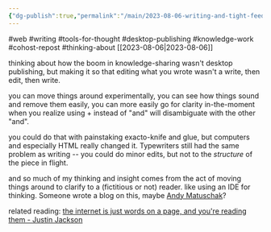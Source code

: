 ```yaml
---
{"dg-publish":true,"permalink":"/main/2023-08-06-writing-and-tight-feedback-loops/","noteIcon":"","created":"2023-08-09T04:38:32.132-04:00","updated":"2023-10-06T22:49:50.237-04:00"}
---
```


#web #writing #tools-for-thought #desktop-publishing #knowledge-work #cohost-repost #thinking-about
[[2023-08-06\|2023-08-06]]

thinking about how the boom in knowledge-sharing wasn't desktop publishing, but making it so that editing what you wrote wasn't a write, then edit, then write.

you can move things around experimentally, you can see how things sound and remove them easily, you can more easily go for clarity in-the-moment when you realize using + instead of "and" will disambiguate with the other "and".

you could do that with painstaking exacto-knife and glue, but computers and especially HTML really changed it. Typewriters still had the same problem as writing -- you could do minor edits, but not to the _structure_ of the piece in flight.

and so much of my thinking and insight comes from the act of moving things around to clarify to a (fictitious or not) reader. like using an IDE for thinking.  Someone wrote a blog on this, maybe [Andy Matuschak](https://andymatuschak.org/)?

related reading: [the internet is just words on a page, and you're reading them - Justin Jackson](https://justinjackson.ca/words.html)
